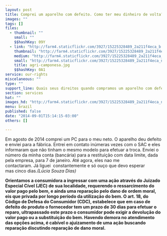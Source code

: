```yaml
---
layout: post
title: Comprei um aparelho com defeito. Como ter meu dinheiro de volta?
images: ""
tags: []
files:
  - thumbnail: ""
    small: ""
    $$hashKey: 09Y
  - link: "http://farm4.staticflickr.com/3927/15225328489_2a211f4eca_b.jpg"
    thumbnail: "http://farm4.staticflickr.com/3927/15225328489_2a211f4eca_t.jpg"
    medium: "http://farm4.staticflickr.com/3927/15225328489_2a211f4eca_z.jpg"
    small: "http://farm4.staticflickr.com/3927/15225328489_2a211f4eca_n.jpg"
    title: agri-camponesa.jpg
    $$hashKey: 0A1
service: our-rights
miscelaneous: ""
type: ""
support_line: Quais seus direitos quando compramos um aparelho com defeito.
section: services
hat: ""
images_hd: "http://farm4.staticflickr.com/3927/15225328489_2a211f4eca_n.jpg"
menu: brazil
published: false
date: "2014-09-01T15:14:15-03:00"
others: []

---
```

<p>Em agosto de 2014&nbsp;comprei um PC para o meu neto. O aparelho deu defeito e enviei para a f&aacute;brica. Entrei em contato&nbsp;in&uacute;meras&nbsp;vezes com o SAC e eles informaram que n&atilde;o tinham o mesmo modelo para efetuar a&nbsp;troca. Enviei o n&uacute;mero da minha conta (banc&aacute;ria) para a restitui&ccedil;&atilde;o com data limite, dada pela empresa,&nbsp;para 7 de janeiro. At&eacute; agora, eles nao me contactaram.&nbsp;J&aacute;&nbsp;liguei&nbsp;&nbsp;constantemente e s&oacute; ou&ccedil;o que devo&nbsp;esperar mas&nbsp;cinco dias.<em>(L&uacute;cia Souza Dias)</em></p>

<p><strong>Orientamos a consumidora a ingressar com uma a&ccedil;&atilde;o atrav&eacute;s do Juizado Especial C&iacute;vel (JEC) de sua localidade, requerendo o ressarcimento do valor pago pelo bem, e ainda uma repara&ccedil;&atilde;o pelo dano de ordem moral, eis que privada por longo per&iacute;odo da utiliza&ccedil;&atilde;o do bem. O art. 18, do C&oacute;digo de Defesa do Consumidor (CDC), estabelece que em caso de defeito do produto o fornecedor tem um prazo de 30 dias para efetuar o reparo, ultrapassado este prazo o consumidor pode exigir a devolu&ccedil;&atilde;o do valor pago ou a substitui&ccedil;&atilde;o do bem. Havendo demora no atendimento das op&ccedil;&otilde;es acima, &eacute; cab&iacute;vel o ajuizamento de uma a&ccedil;&atilde;o buscando repara&ccedil;&atilde;o discutindo repara&ccedil;&atilde;o de dano moral.</strong></p>
